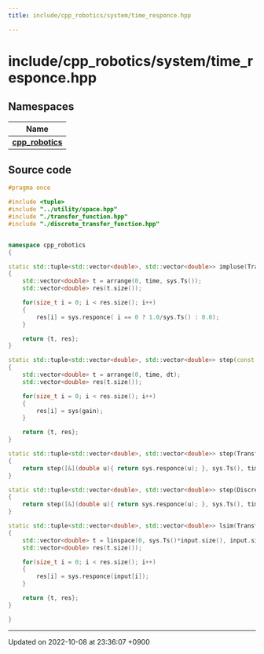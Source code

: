 ```yaml
---
title: include/cpp_robotics/system/time_responce.hpp

---
```


# include/cpp_robotics/system/time_responce.hpp



## Namespaces

| Name           |
| -------------- |
| **[cpp_robotics](/cpp_robotics/doxybook/Namespaces/namespacecpp__robotics/)**  |




## Source code

```cpp
#pragma once

#include <tuple>
#include "../utility/space.hpp"
#include "./transfer_function.hpp"
#include "./discrete_transfer_function.hpp"


namespace cpp_robotics
{

static std::tuple<std::vector<double>, std::vector<double>> impluse(TransferFunction &sys, double time)
{
    std::vector<double> t = arrange(0, time, sys.Ts());
    std::vector<double> res(t.size());

    for(size_t i = 0; i < res.size(); i++)
    {
        res[i] = sys.responce( i == 0 ? 1.0/sys.Ts() : 0.0);
    }

    return {t, res};
}

static std::tuple<std::vector<double>, std::vector<double>> step(const std::function<double(double)> &sys, double dt, double time, const double gain = 1.0)
{
    std::vector<double> t = arrange(0, time, dt);
    std::vector<double> res(t.size());

    for(size_t i = 0; i < res.size(); i++)
    {
        res[i] = sys(gain);
    }

    return {t, res};
}

static std::tuple<std::vector<double>, std::vector<double>> step(TransferFunction &sys, double time, const double gain = 1.0)
{
    return step([&](double u){ return sys.responce(u); }, sys.Ts(), time, gain);
}

static std::tuple<std::vector<double>, std::vector<double>> step(DiscreteTransferFunction &sys, double time, const double gain = 1.0)
{
    return step([&](double u){ return sys.responce(u); }, sys.Ts(), time, gain);
}

static std::tuple<std::vector<double>, std::vector<double>> lsim(TransferFunction &sys, std::vector<double> input)
{
    std::vector<double> t = linspace(0, sys.Ts()*input.size(), input.size());
    std::vector<double> res(t.size());

    for(size_t i = 0; i < res.size(); i++)
    {
        res[i] = sys.responce(input[i]);
    }

    return {t, res};
}

}
```


-------------------------------

Updated on 2022-10-08 at 23:36:07 +0900
